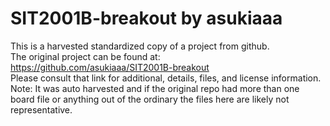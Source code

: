 
# SIT2001B-breakout by asukiaaa  
This is a harvested standardized copy of a project from github.  
The original project can be found at:  
https://github.com/asukiaaa/SIT2001B-breakout  
Please consult that link for additional, details, files, and license information.  
Note: It was auto harvested and if the original repo had more than one board file or anything out of the ordinary the files here are likely not representative.  
    